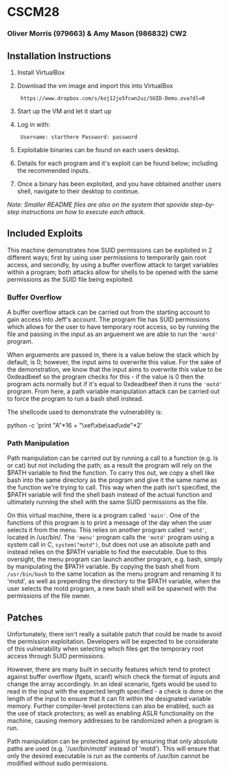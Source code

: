 # CSCM28

### Oliver Morris (979663) & Amy Mason (986832) CW2 

## Installation Instructions
1. Install VirtualBox
2. Download the vm image and import this into VirtualBox

		https://www.dropbox.com/s/koj12jo5fcwn2uz/SUID-Demo.ova?dl=0
      
4. Start up the VM and let it start up
5. Log in with: 

		Username: starthere Password: password
      
5. Exploitable binaries can be found on each users desktop.
6. Details for each program and it's exploit can be found below; including the recommended inputs.
7. Once a binary has been exploited, and you have obtained another users shell, navigate to their desktop to continue.

_Note: Smaller README files are also on the system that spovide step-by-step instructions on how to execute each attack._

## Included Exploits
This machine demonstrates how SUID permissions can be exploited in 2 different ways; first by using user permissions to temporarily gain root access, and secondly, by using a buffer overflow attack to target variables within a program; both attacks allow for shells to be opened with the same permissions as the SUID file being exploited. 

### Buffer Overflow
A buffer overflow attack can be carried out from the starting account to gain access into Jeff's account. The program file has SUID permissions which allows for the user to have temporary root access, so by running the file and passing in the input as an arguement we are able to run the `'motd'` program. 

When arguements are passed in, there is a value below the stack which by default, is 0; however, the input aims to overwrite this value. For the sake of the demonstration, we know that the input aims to overwrite this value to be 0xdeadbeef so the program checks for this - if the value is 0 then the program acts normally but if it's equal to 0xdeadbeef then it runs the `'motd'` program. From here, a path variable manipulation attack can be carried out to force the program to run a bash shell instead.

The shellcode used to demonstrate the vulnerability is:

python -c 'print "A"*16 + "\xef\xbe\xad\xde"*2'

### Path Manipulation
Path manipulation can be carried out by running a call to a function (e.g. ls or cat) but not including the path; as a result the program will rely on the $PATH variable to find the function. To carry this out, we copy a shell like bash into the same directory as the program and give it the same name as the function we're trying to call. This way when the path isn't specified, the $PATH variable will find the shell bash instead of the actual function and ultimately running the shell with the same SUID permissions as the file.

On this virtual machine, there is a program called `'main'`. One of the functions of this program is to print a message of the day when the user selects it from the menu. This relies on another program called `'motd'`, located in /usr/bin/. The `'menu'` program calls the `'motd'` program using a system call in C, `system("motd")`, but does not use an absolute path and instead relies on the $PATH variable to find the executable. Due to this oversight, the menu program can launch another program, e.g. bash, simply by manipulating the $PATH variable. By copying the bash shell from `/usr/bin/bash` to the same location as the menu program and renaming it to 'motd', as well as prepending the directory to the $PATH variable, when the user selects the motd program, a new bash shell will be spawned with the permissions of the file owner.

## Patches
Unfortunately, there isn't really a suitable patch that could be made to avoid the permission exploitation. Developers will be expected to be considerate of this vulnerability when selecting which files get the temporary root access through SUID permissions.

However, there are many built in security features which tend to protect against buffer overflow (fgets, scanf) which check the format of inputs and change the array accordingly. In an ideal scenario, fgets would be used to read in the input with the expected length specified - a check is done on the length of the input to ensure that it can fit within the designated variable memory. Further compiler-level protections can also be enabled, such as the use of stack protectors; as well as enabling ASLR functionality on the machine, causing memory addresses to be randomized when a program is run.

Path manipulation can be protected against by ensuring that only absolute paths are used (e.g. '/usr/bin/motd' instead of 'motd'). This will ensure that only the desired executable is run as the contents of /usr/bin cannot be modified without sudo permissions.
